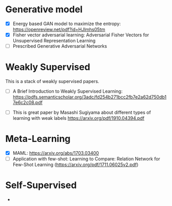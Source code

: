# Generative model
- [X] Energy based GAN model to maximize the entropy: https://openreview.net/pdf?id=HJlmhs05tm
- [X] Fisher vector adversarial learning: Adversarial Fisher Vectors for Unsupervised Representation Learning
- [ ] Prescribed Generative Adversarial Networks

# Weakly Supervised
This is a stack of weakly supervised papers.

- [ ]  A Brief Introduction to Weakly Supervised Learning: https://pdfs.semanticscholar.org/3adc/fd254b271bcc2fb7e2a62d750db17e6c2c08.pdf
- [ ]  This is great paper by Masashi Sugiyama about different types of learning with weak labels
https://arxiv.org/pdf/1910.04394.pdf


# Meta-Learning
- [X] MAML: https://arxiv.org/abs/1703.03400
- [ ] Application with few-shot: Learning to Compare: Relation Network for Few-Shot Learning (https://arxiv.org/pdf/1711.06025v2.pdf)

# Self-Supervised
* 


